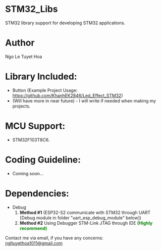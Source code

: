 # STM32_Libs
STM32 library support for developing STM32 applications.

# Author
Ngo Le Tuyet Hoa

# Library Included:
- Button (Example Project Usage: https://github.com/KhanhEK2846/Led_Effect_STM32)
- (Will have more in near future) - I will write if needed when making my projects.

# MCU Support:
- STM32F103T8C6.

# Coding Guideline:
- Coming soon...

# Dependencies:
- Debug
  1. <b>Method #1</b> (ESP32-S2 communicate with STM32 through UART [Debug module in folder "uart_esp_debug_module" below])
  2. <b>Method #2</b> Using Debugger STM-Link JTAG through IDE <b style = "color: green">(Highly recommend)</b>

Contact me via email, if you have any concerns: ngltuyethoa1011@gmail.com
